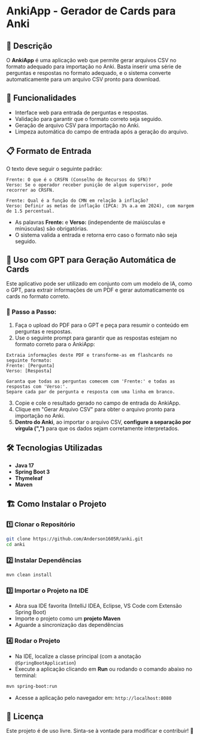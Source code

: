 # AnkiApp - Gerador de Cards para Anki

## 📌 Descrição
O **AnkiApp** é uma aplicação web que permite gerar arquivos CSV no formato adequado para importação no Anki. Basta inserir uma série de perguntas e respostas no formato adequado, e o sistema converte automaticamente para um arquivo CSV pronto para download.

## 🚀 Funcionalidades
- Interface web para entrada de perguntas e respostas.
- Validação para garantir que o formato correto seja seguido.
- Geração de arquivo CSV para importação no Anki.
- Limpeza automática do campo de entrada após a geração do arquivo.

## 📋 Formato de Entrada
O texto deve seguir o seguinte padrão:

```
Frente: O que é o CRSFN (Conselho de Recursos do SFN)?
Verso: Se o operador receber punição de algum supervisor, pode recorrer ao CRSFN.

Frente: Qual é a função do CMN em relação à inflação?
Verso: Definir as metas de inflação (IPCA: 3% a.a em 2024), com margem de 1.5 percentual.
```

- As palavras **Frente:** e **Verso:** (independente de maiúsculas e minúsculas) são obrigatórias.
- O sistema valida a entrada e retorna erro caso o formato não seja seguido.

## 🤖 Uso com GPT para Geração Automática de Cards
Este aplicativo pode ser utilizado em conjunto com um modelo de IA, como o GPT, para extrair informações de um PDF e gerar automaticamente os cards no formato correto.

### 🔹 Passo a Passo:
1. Faça o upload do PDF para o GPT e peça para resumir o conteúdo em perguntas e respostas.
2. Use o seguinte prompt para garantir que as respostas estejam no formato correto para o AnkiApp:

```
Extraia informações deste PDF e transforme-as em flashcards no seguinte formato:
Frente: [Pergunta]
Verso: [Resposta]

Garanta que todas as perguntas comecem com 'Frente:' e todas as respostas com 'Verso:'.
Separe cada par de pergunta e resposta com uma linha em branco.
```

3. Copie e cole o resultado gerado no campo de entrada do AnkiApp.
4. Clique em "Gerar Arquivo CSV" para obter o arquivo pronto para importação no Anki.
5. **Dentro do Anki**, ao importar o arquivo CSV, **configure a separação por vírgula (",")** para que os dados sejam corretamente interpretados.

## 🛠️ Tecnologias Utilizadas
- **Java 17**
- **Spring Boot 3**
- **Thymeleaf**
- **Maven**

## 🏗️ Como Instalar o Projeto
### 1️⃣ Clonar o Repositório
```sh
git clone https://github.com/Anderson1605R/anki.git
cd anki
```

### 2️⃣ Instalar Dependências
```sh
mvn clean install
```

### 3️⃣ Importar o Projeto na IDE
- Abra sua IDE favorita (IntelliJ IDEA, Eclipse, VS Code com Extensão Spring Boot)
- Importe o projeto como um **projeto Maven**
- Aguarde a sincronização das dependências

### 4️⃣ Rodar o Projeto
- Na IDE, localize a classe principal (com a anotação `@SpringBootApplication`)
- Execute a aplicação clicando em **Run** ou rodando o comando abaixo no terminal:
```sh
mvn spring-boot:run
```
- Acesse a aplicação pelo navegador em: `http://localhost:8080`



## 📄 Licença
Este projeto é de uso livre. Sinta-se à vontade para modificar e contribuir! 🚀

